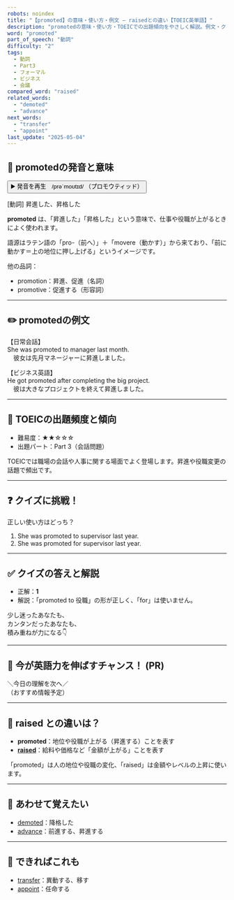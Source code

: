 ```yaml
---
robots: noindex
title: "【promoted】の意味・使い方・例文 ― raisedとの違い【TOEIC英単語】"
description: "promotedの意味・使い方・TOEICでの出題傾向をやさしく解説。例文・クイズ付きでraisedとの違いもわかりやすく学べます。"
word: "promoted"
part_of_speech: "動詞"
difficulty: "2"
tags:
  - 動詞
  - Part3
  - フォーマル
  - ビジネス
  - 会議
compared_word: "raised"
related_words:
  - "demoted"
  - "advance"
next_words:
  - "transfer"
  - "appoint"
last_update: "2025-05-04"
---
```


## 🔰 promotedの発音と意味

<button class="play-audio" onclick="playTTS('promoted')">
  <span class="play-audio-main">
    ▶️ 発音を再生　/prəˈmoʊtɪd/
  </span>
  <span class="play-audio-sub">
    （プロモウティッド）
  </span>
</button>

[動詞] 昇進した、昇格した

**promoted** は、「昇進した」「昇格した」という意味で、仕事や役職が上がるときによく使われます。

語源はラテン語の「pro-（前へ）」＋「movere（動かす）」から来ており、「前に動かす＝上の地位に押し上げる」というイメージです。

他の品詞：  
- promotion：昇進、促進（名詞）
- promotive：促進する（形容詞）

---

## ✏️ promotedの例文

【日常会話】  
She was promoted to manager last month.  
　彼女は先月マネージャーに昇進しました。

【ビジネス英語】  
He got promoted after completing the big project.  
　彼は大きなプロジェクトを終えて昇進しました。

---

## 🎯 TOEICの出題頻度と傾向

- 難易度：★★☆☆☆
- 出題パート：Part 3（会話問題）

TOEICでは職場の会話や人事に関する場面でよく登場します。昇進や役職変更の話題で頻出です。

---

## ❓ クイズに挑戦！

正しい使い方はどっち？

1. She was promoted to supervisor last year.  
2. She was promoted for supervisor last year.

---

## ✅ クイズの答えと解説

- 正解：**1**
- 解説：「promoted to 役職」の形が正しく、「for」は使いません。

少し迷ったあなたも、  
カンタンだったあなたも、  
積み重ねが力になる👇️

---

## 🚀 今が英語力を伸ばすチャンス！ (PR)

<div class="info-center">
＼今日の理解を次へ／<br>  
（おすすめ情報予定）
</div>

---

## 🤔  raised との違いは？

- **promoted**：地位や役職が上がる（昇進する）ことを表す
- **[raised](/raised)**：給料や価格など「金額が上がる」ことを表す

「promoted」は人の地位や役職の変化、「raised」は金額やレベルの上昇に使います。

---

## 🧩 あわせて覚えたい

- [demoted](/demoted)：降格した
- [advance](/advance)：前進する、昇進する

---

## 📖 できればこれも

- [transfer](/transfer)：異動する、移す
- [appoint](/appoint)：任命する

<!-- cvid: aid47_bid45 -->
